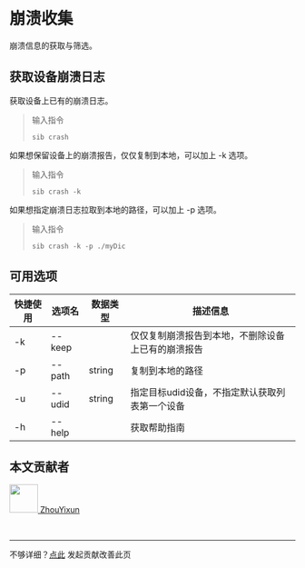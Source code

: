 # 崩溃收集

崩溃信息的获取与筛选。

## 获取设备崩溃日志

获取设备上已有的崩溃日志。

> 输入指令
> ```
> sib crash
> ```

如果想保留设备上的崩溃报告，仅仅复制到本地，可以加上 -k 选项。

> 输入指令
> ```
> sib crash -k
> ```

如果想指定崩溃日志拉取到本地的路径，可以加上 -p 选项。

> 输入指令
> ```
> sib crash -k -p ./myDic
> ```

## 可用选项

|  快捷使用 | 选项名  | 数据类型 | 描述信息 |
|  ----  | ----  | ---- | ---- |
| -k  | --keep |  | 仅仅复制崩溃报告到本地，不删除设备上已有的崩溃报告    |
| -p  | --path | string |  复制到本地的路径    |
| -u  | --udid | string | 指定目标udid设备，不指定默认获取列表第一个设备  |
| -h  | --help | |  获取帮助指南  |

## 本文贡献者
<div class="cont">
<a href="https://gitee.com/ZhouYixun" target="_blank">
<img src="https://portrait.gitee.com/uploads/avatars/user/2698/8096045_ZhouYixun_1645499109.png!avatar100" width="50"/>
<span>ZhouYixun</span>
</a>
</div>


&nbsp;
&nbsp;
***
不够详细？[点此](https://gitee.com/sonic-cloud/sonic-cloud/edit/master/src/markdown/sib/sib-crash.md) 发起贡献改善此页
